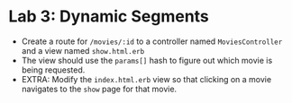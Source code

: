 # Lab 3: Dynamic Segments


- Create a route for `/movies/:id` to a controller named `MoviesController` and a view named `show.html.erb`
- The view should use the `params[]` hash to figure out which movie is being requested.  
- EXTRA: Modify the `index.html.erb` view so that clicking on a movie navigates to the `show` page for that movie.
